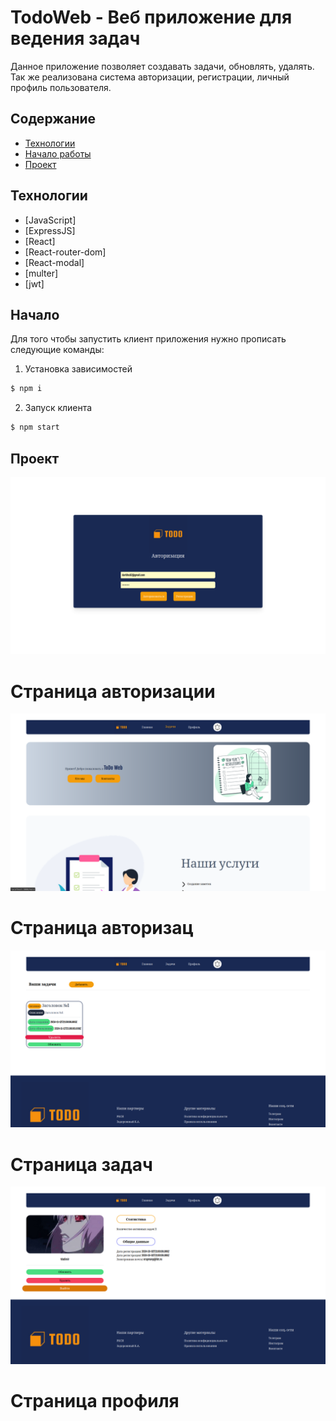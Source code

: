 # TodoWeb - Веб приложение для ведения задач
Данное приложение позволяет создавать задачи, обновлять, удалять. Так же реализована система авторизации, регистрации, личный профиль пользователя.

## Содержание
- [Технологии](#технологии)
- [Начало работы](#начало)
- [Проект](#проект)

## Технологии
- [JavaScript]
- [ExpressJS]
- [React]
- [React-router-dom]
- [React-modal]
- [multer]
- [jwt]

## Начало
Для того чтобы запустить клиент приложения нужно прописать следующие команды:
1. Установка зависимостей
```sh
$ npm i
```

2. Запуск клиента
```sh
$ npm start
```


## Проект
![Страница авторизации](https://github.com/darkfos/TodoWeb/blob/main/readme/images/Screenshot%20from%202024-11-15%2001-54-52.png)
# Страница авторизации
![Главная страница](https://github.com/darkfos/TodoWeb/blob/main/readme/images/Screenshot%20from%202024-11-15%2001-55-44.png)
# Страница авторизац
![Страница задач](https://github.com/darkfos/TodoWeb/blob/main/readme/images/Screenshot%20from%202024-11-15%2002-00-16.png)
# Страница задач
![Страница профиля](https://github.com/darkfos/TodoWeb/blob/main/readme/images/Screenshot%20from%202024-11-15%2001-56-28.png)
# Страница профиля
